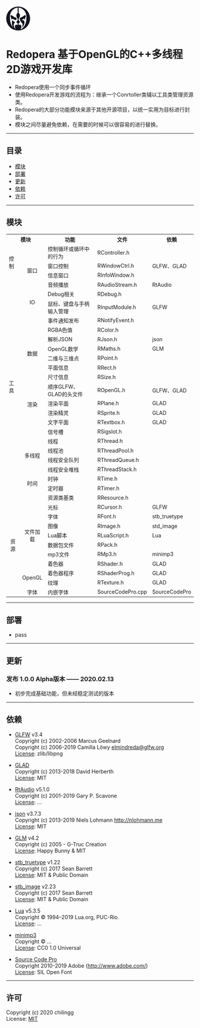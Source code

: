 ![Redopera](/icon/Redopera.png "logo")  

# Redopera 基于OpenGL的C++多线程2D游戏开发库

  * Redopera使用一个同步事件循环
  * 使用Redopera开发游戏的流程为：继承一个Conrtoller类辅以工具类管理资源类。
  * Redopera的大部分功能模块来源于其他开源项目，以统一实用为目标进行封装。
  * 模块之间尽量避免依赖，在需要的时候可以很容易的进行替换。

---

## 目录

  * [模块](#模块)
  * [部署](#部署)
  * [更新](#更新)
  * [依赖](#依赖)
  * [许可](#许可)

---

## 模块

<table style="font-size:14px">
   <tr>
      <th colspan="2">模块</th>
      <th>功能</th>
      <th>文件</th>
      <th>依赖</th>
   </tr>
   <tr>
      <td rowspan="3">控制</td>
      <td></td>
      <td>控制循环或循环中的行为</td>
      <td>RController.h</td>
      <td></td>
   </tr>
   <tr>
      <td rowspan="2" style="text-align:center">窗口</td>
      <td>窗口控制</td>
      <td>RWindowCtrl.h</td>
      <td>GLFW、GLAD</td>
   </tr>
   <tr>
      <td>信息窗口</td>
      <td>RInfoWindow.h</td>
      <td></td>
   </tr>
   <tr>
      <td rowspan="21">工具</td>
      <td rowspan="4" style="text-align:center">IO</td>
      <td>音频播放</td>
      <td>RAudioStream.h</td>
      <td>RtAudio</td>
   </tr>
   <tr>
      <td>Debug相关</td>
      <td>RDebug.h</td>
      <td></td>
   </tr>
   <tr>
      <td>鼠标、键盘与手柄输入管理</td>
      <td>RInputModule.h</td>
      <td>GLFW</td>
   </tr>
   <tr>
      <td>事件通知发布</td>
      <td>RNotifyEvent.h</td>
      <td></td>
   </tr>
   <tr>
      <td rowspan="6" style="text-align:center">数据</td>
      <td>RGBA色值</td>
      <td>RColor.h</td>
      <td></td>
   </tr>
   <tr>
      <td>解析JSON</td>
      <td>RJson.h</td>
      <td>json</td>
   </tr>
   <tr>
      <td>OpenGL数学</td>
      <td>RMaths.h</td>
      <td>GLM</td>
   </tr>
   <tr>
      <td>二维与三维点</td>
      <td>RPoint.h</td>
      <td></td>
   </tr>
   <tr>
      <td>平面信息</td>
      <td>RRect.h</td>
      <td></td>
   </tr>
   <tr>
      <td>尺寸信息</td>
      <td>RSize.h</td>
      <td></td>
   </tr>
   <tr>
      <td rowspan="4" style="text-align:center">渲染</td>
      <td>顺序GLFW、GLAD的头文件</td>
      <td>ROpenGL.h</td>
      <td>GLFW、GLAD</td>
   </tr>
   <tr>
      <td>渲染平面</td>
      <td>RPlane.h</td>
      <td>GLAD</td>
   </tr>
   <tr>
      <td>渲染精灵</td>
      <td>RSprite.h</td>
      <td>GLAD</td>
   </tr>
   <tr>
      <td>文字平面</td>
      <td>RTextbox.h</td>
      <td>GLAD</td>
   </tr>
   <tr>
      <td></td>
      <td>信号槽</td>
      <td>RSigslot.h</td>
      <td></td>
   </tr>
   <tr>
      <td rowspan="4" style="text-align:center">多线程</td>
      <td>线程</td>
      <td>RThread.h</td>
      <td></td>
   </tr>
   <tr>
      <td>线程池</td>
      <td>RThreadPool.h</td>
      <td></td>
   </tr>
   <tr>
      <td>线程安全队列</td>
      <td>RThreadQueue.h</td>
      <td></td>
   </tr>
   <tr>
      <td>线程安全堆栈</td>
      <td>RThreadStack.h</td>
      <td></td>
   </tr>
   <tr>
      <td rowspan="2" style="text-align:center">时间</td>
      <td>时钟</td>
      <td>RTime.h</td>
      <td></td>
   </tr>
   <tr>
      <td>定时器</td>
      <td>RTimer.h</td>
      <td></td>
   </tr>
   <tr>
      <td rowspan="11" style="text-align:center">资源</td>
      <td></td>
      <td>资源类基类</td>
      <td>RResource.h</td>
      <td></td>
   </tr>
   <tr>
      <td rowspan="7" style="text-align:center">文件加载</td>
      <td>光标</td>
      <td>RCursor.h</td>
      <td>GLFW</td>
   </tr>
   <tr>
      <td>字体</td>
      <td>RFont.h</td>
      <td>stb_truetype</td>
   </tr>
   <tr>
      <td>图像</td>
      <td>RImage.h</td>
      <td>std_image</td>
   </tr>
   <tr>
      <td>Lua脚本</td>
      <td>RLuaScript.h</td>
      <td>Lua</td>
   </tr>
   <tr>
      <td>数据包文件</td>
      <td>RPack.h</td>
      <td></td>
   </tr>
   <tr>
      <td>mp3文件</td>
      <td>RMp3.h</td>
      <td>minimp3</td>
   </tr>
   <tr>
      <td>着色器</td>
      <td>RShader.h</td>
      <td>GLAD</td>
   </tr>
   <tr>
      <td rowspan="2" style="text-align:center">OpenGL</td>
      <td>着色器程序</td>
      <td>RShaderProg.h</td>
      <td>GLAD</td>
   </tr>
   <tr>
      <td>纹理</td>
      <td>RTexture.h</td>
      <td>GLAD</td>
   </tr>
   <tr>
      <td style="text-align:center">字体</td>
      <td>内嵌字体</td>
      <td>SourceCodePro.cpp</td>
      <td>SourceCodePro</td>
   </tr>
</table>

---

## 部署
  * pass

---

## 更新

### 发布 1.0.0 Alpha版本 —— 2020.02.13
  * 初步完成基础功能，但未经稳定测试的版本

---

## 依赖

  * [GLFW](https://www.glfw.org/) v3.4  
  Copyright (c) 2002-2006 Marcus Geelnard  
  Copyright (c) 2006-2019 Camilla Löwy <elmindreda@glfw.org>  
  [License](extern/LICENSE_GLFW.md): zlib/libpng

  * [GLAD](https://github.com/Dav1dde/glad)  
  Copyright (c) 2013-2018 David Herberth  
  [License](extern/LICENSE_GLAD.md): MIT

  * [RtAudio](http://www.music.mcgill.ca/~gary/rtaudio) v5.1.0  
  Copyright (c) 2001-2019 Gary P. Scavone  
  [License](extern/LICENSE_RtAudio.md): ...

  * [json](https://github.com/nlohmann/json) v3.7.3  
  Copyright (c) 2013-2019 Niels Lohmann <http://nlohmann.me>  
  [License](extern/LICENSE_json.md): MIT

  * [GLM](https://github.com/g-truc/glm) v4.2  
  Copyright (c) 2005 - G-Truc Creation  
  [License](extern/LICENSE_GLM.md): Happy Bunny & MIT

  * [stb_truetype](https://github.com/nothings/stb/blob/master/stb_truetype.h) v1.22  
  Copyright (c) 2017 Sean Barrett  
  [License](extern/LICENSE_stb.md): MIT & Public Domain

  * [stb_image](https://github.com/nothings/stb/blob/master/stb_image.h) v2.23  
  Copyright (c) 2017 Sean Barrett  
  [License](extern/LICENSE_stb.md): MIT & Public Domain

  * [Lua](http://www.lua.org/) v5.3.5  
  Copyright © 1994–2019 Lua.org, PUC-Rio.   
  [License](extern/LICENSE_Lua.md): ...

  * [minimp3](https://github.com/lieff/minimp3)  
  Copyright © ...   
  [License](extern/LICENSE_minimp3.md): CC0 1.0 Universal

  * [Source Code Pro](https://github.com/lieff/minimp3)  
  Copyright 2010-2019 Adobe (http://www.adobe.com/)   
  [License](extern/LICENSE_source-code-pro.md): SIL Open Font

---

## 许可
  Copyright (c) 2020 chilingg  
  License: [MIT](LICENSE.md)
